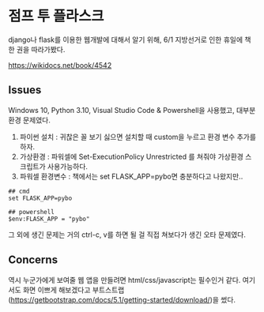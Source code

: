 # 점프 투 플라스크

django나 flask를 이용한 웹개발에 대해서 알기 위해, 6/1 지방선거로 인한 휴일에 책 한 권을 따라가봤다.

https://wikidocs.net/book/4542

## Issues

Windows 10, Python 3.10, Visual Studio Code & Powershell을 사용했고, 대부분 환경 문제였다.

1. 파이썬 설치 : 귀찮은 꼴 보기 싫으면 설치할 때 custom을 누르고 환경 변수 추가를 하자.
2. 가상환경 : 파워셀에 Set-ExecutionPolicy Unrestricted 를 쳐줘야 가상환경 스크립트가 사용가능하다.
3. 파워셀 환경변수 : 책에서는 set FLASK_APP=pybo면 충분하다고 나왔지만..
```
## cmd
set FLASK_APP=pybo

## powershell
$env:FLASK_APP = "pybo"
```

그 외에 생긴 문제는 거의 ctrl-c, v를 하면 될 걸 직접 쳐보다가 생긴 오타 문제였다.

## Concerns

역시 누군가에게 보여줄 웹 앱을 만들려면 html/css/javascript는 필수인거 같다.
여기서도 화면 이쁘게 해보겠다고 부트스트랩(https://getbootstrap.com/docs/5.1/getting-started/download/)을 썼다.
